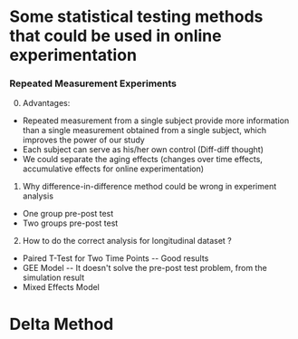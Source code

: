 # Some statistical testing methods that could be used in online experimentation #

### Repeated Measurement Experiments ###
 
0. Advantages:
- Repeated measurement from a single subject provide more information than a single measurement obtained from a single subject, which improves the power of our study
- Each subject can serve as his/her own control (Diff-diff thought)
- We could separate the aging effects (changes over time effects, accumulative effects for online experimentation) 

1. Why difference-in-difference method could be wrong in experiment analysis<br/>
- One group pre-post test<br/>
- Two groups pre-post test<br/>

2. How to do the correct analysis for longitudinal dataset ?
- Paired T-Test for Two Time Points
   -- Good results
- GEE Model 
   -- It doesn't solve the pre-post test problem, from the simulation result
- Mixed Effects Model


# Delta Method #

